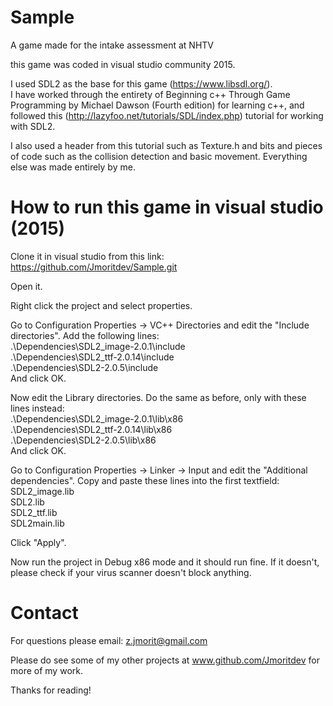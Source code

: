 # Sample
A game made for the intake assessment at NHTV

this game was coded in visual studio community 2015.

I used SDL2 as the base for this game (https://www.libsdl.org/). <br>
I have worked through the entirety of Beginning c++ Through Game Programming by Michael Dawson (Fourth edition) for learning c++, 
and followed this (http://lazyfoo.net/tutorials/SDL/index.php) tutorial for working with SDL2.

I also used a header from this tutorial such as Texture.h and bits and pieces of code such as the collision detection and basic movement. 
Everything else was made entirely by me.

# How to run this game in visual studio (2015)

Clone it in visual studio from this link: https://github.com/Jmoritdev/Sample.git

Open it.

Right click the project and select properties.

Go to Configuration Properties -> VC++ Directories and edit the "Include directories".
Add the following lines: <br>
.\Dependencies\SDL2_image-2.0.1\include <br>
.\Dependencies\SDL2_ttf-2.0.14\include <br>
.\Dependencies\SDL2-2.0.5\include <br>
And click OK.

Now edit the Library directories.
Do the same as before, only with these lines instead: <br>
.\Dependencies\SDL2_image-2.0.1\lib\x86 <br>
.\Dependencies\SDL2_ttf-2.0.14\lib\x86 <br>
.\Dependencies\SDL2-2.0.5\lib\x86 <br>
And click OK.

Go to Configuration Properties -> Linker -> Input and edit the "Additional dependencies".
Copy and paste these lines into the first textfield: <br>
SDL2_image.lib <br>
SDL2.lib <br>
SDL2_ttf.lib <br>
SDL2main.lib <br>

Click "Apply".

Now run the project in Debug x86 mode and it should run fine. 
If it doesn't, please check if your virus scanner doesn't block anything.

# Contact

For questions please email: z.jmorit@gmail.com

Please do see some of my other projects at www.github.com/Jmoritdev for more of my work.

Thanks for reading!
